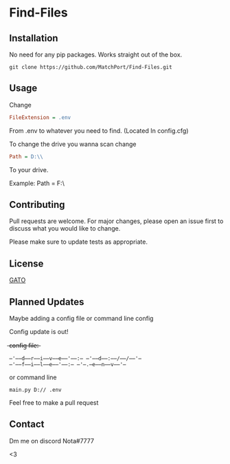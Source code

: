 # Find-Files



## Installation

No need for any pip packages.
Works straight out of the box.

```
git clone https://github.com/MatchPort/Find-Files.git
```

## Usage
Change
```ini
FileExtension = .env
```
From .env to whatever you need to find. (Located In config.cfg)

To change the drive you wanna scan change

```ini
Path = D:\\
```
To your drive.

Example:
Path = F:\\

## Contributing

Pull requests are welcome. For major changes, please open an issue first
to discuss what you would like to change.

Please make sure to update tests as appropriate.

## License

[GATO](https://github.com/MatchPort/Find-Files/blob/main/LICENSE)

## Planned Updates
Maybe adding a config file or command line config

Config update is out!

̶c̶̶o̶̶n̶̶f̶̶i̶̶g̶ ̶f̶̶i̶̶l̶̶e̶̶:̶

```
̶'̶̶d̶̶r̶̶i̶̶v̶̶e̶̶'̶̶:̶ ̶'̶̶d̶̶:̶̶/̶̶/̶̶'̶
̶'̶̶f̶̶i̶̶l̶̶e̶̶'̶̶:̶ ̶'̶.̶e̶̶n̶̶v̶̶'̶
```

or command line
```
main.py D:// .env
```

Feel free to make a pull request 

## Contact

Dm me on discord 
Nota#7777

<3
